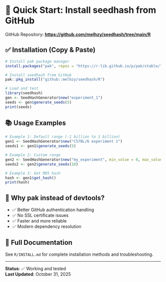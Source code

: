# 🎯 Quick Start: Install seedhash from GitHub

GitHub Repository: **https://github.com/melhzy/seedhash/tree/main/R**

## ✅ Installation (Copy & Paste)

```r
# Install pak package manager
install.packages("pak", repos = "https://r-lib.github.io/p/pak/stable/")

# Install seedhash from GitHub
pak::pkg_install("github::melhzy/seedhash/R")

# Load and test
library(seedhash)
gen <- SeedHashGenerator$new("experiment_1")
seeds <- gen$generate_seeds(5)
print(seeds)
```

## 📚 Usage Examples

```r
# Example 1: Default range (-1 billion to 1 billion)
gen1 <- SeedHashGenerator$new("C57BL/6 experiment 1")
seeds1 <- gen1$generate_seeds(5)

# Example 2: Custom range
gen2 <- SeedHashGenerator$new("my_experiment", min_value = 0, max_value = 10000)
seeds2 <- gen2$generate_seeds(10)

# Example 3: Get MD5 hash
hash <- gen1$get_hash()
print(hash)
```

## 🔧 Why pak instead of devtools?

- ✅ Better GitHub authentication handling
- ✅ No SSL certificate issues  
- ✅ Faster and more reliable
- ✅ Modern dependency resolution

## 📖 Full Documentation

See `R/INSTALL.md` for complete installation methods and troubleshooting.

---

**Status**: ✅ Working and tested  
**Last Updated**: October 31, 2025
